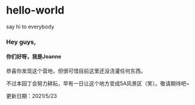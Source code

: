 # hello-world
say hi to everybody


### Hey guys, 
#### 你们好呀，我是Joanne


恭喜你发现这个营地，但很可惜目前这里还没浇灌任何东西。

不过本园丁会努力耕耘，早有一日让这个地方变成5A风景区（笑）。敬请期待吧~

更新日期：2021/5/23
